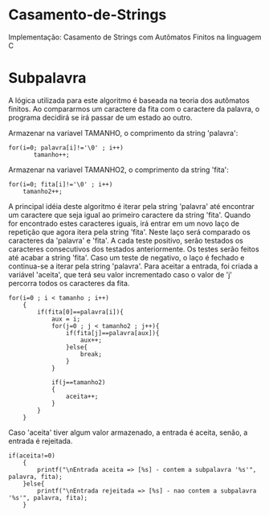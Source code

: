 # Casamento-de-Strings
Implementação: Casamento de Strings com Autômatos Finitos na linguagem C

# Subpalavra
A lógica utilizada para este algoritmo é baseada na teoria dos autômatos finitos. Ao compararmos um caractere da fita com o caractere da palavra, o programa decidirá se irá passar de um estado ao outro.

Armazenar na variavel TAMANHO, o comprimento da string 'palavra':
```
for(i=0; palavra[i]!='\0' ; i++)
       tamanho++;
 ```      
Armazenar na variavel TAMANHO2, o comprimento da string 'fita': 
```
for(i=0; fita[i]!='\0' ; i++)
    tamanho2++;
```
A principal idéia deste algoritmo é iterar pela string 'palavra' até encontrar um caractere que seja igual ao primeiro caractere da string 'fita'. Quando for encontrado estes caracteres iguais, irá entrar em um novo laço de repetição que agora itera pela string 'fita'. Neste laço será comparado os caracteres da 'palavra' e 'fita'. A cada teste positivo, serão testados os caracteres consecutivos dos testados anteriormente. Os testes serão feitos até acabar a string 'fita'. Caso um teste de negativo, o laço é fechado e continua-se a iterar pela string 'palavra'. Para aceitar a entrada, foi criada a variável 'aceita', que terá seu valor incrementado caso o valor de 'j' percorra todos os caracteres da fita. 
```
for(i=0 ; i < tamanho ; i++)
    {
        if(fita[0]==palavra[i]){
            aux = i;
            for(j=0 ; j < tamanho2 ; j++){
                if(fita[j]==palavra[aux]){
                    aux++;
                }else{
                    break;
                }
            }

            if(j==tamanho2)
            {
                aceita++;
            }
        }
    }
```
Caso 'aceita' tiver algum valor armazenado, a entrada é aceita, senão, a entrada é rejeitada.
```
if(aceita!=0)
    {
        printf("\nEntrada aceita => [%s] - contem a subpalavra '%s'", palavra, fita);
    }else{
        printf("\nEntrada rejeitada => [%s] - nao contem a subpalavra '%s'", palavra, fita);
    }
```
